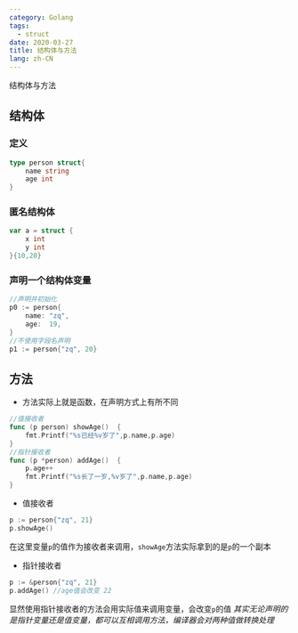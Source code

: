 ```yaml
---
category: Golang
tags:
  - struct
date: 2020-03-27
title: 结构体与方法
lang: zh-CN
---
```

结构体与方法

<!-- more -->
## 结构体
### 定义
```go
type person struct{
    name string
    age int
}
```

### 匿名结构体
```go
var a = struct {
    x int
    y int
}{10,20}
```

### 声明一个结构体变量
```go
//声明并初始化
p0 := person{
    name: "zq",
    age:  19,
}
//不使用字段名声明
p1 := person{"zq", 20}
```

## 方法
- 方法实际上就是函数，在声明方式上有所不同
```go
//值接收者
func (p person) showAge()  {
	fmt.Printf("%s已经%v岁了",p.name,p.age)
}
//指针接收者
func (p *person) addAge()  {
    p.age++
	fmt.Printf("%s长了一岁,%v岁了",p.name,p.age)
}
```
- 值接收者
```go
p := person{"zq", 21}
p.showAge()
```
在这里变量`p`的值作为接收者来调用，`showAge`方法实际拿到的是`p`的一个副本

- 指针接收者
```go
p := &person{"zq", 21}
p.addAge() //age值会改变 22
```
显然使用指针接收者的方法会用实际值来调用变量，会改变`p`的值
*其实无论声明的是指针变量还是值变量，都可以互相调用方法，编译器会对两种值做转换处理*



